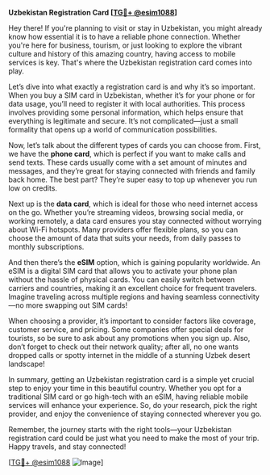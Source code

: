 **Uzbekistan Registration Card [[TG💪+ @esim1088](https://t.me/s/esim1088)]**

Hey there! If you're planning to visit or stay in Uzbekistan, you might already know how essential it is to have a reliable phone connection. Whether you're here for business, tourism, or just looking to explore the vibrant culture and history of this amazing country, having access to mobile services is key. That's where the Uzbekistan registration card comes into play. 

Let’s dive into what exactly a registration card is and why it’s so important. When you buy a SIM card in Uzbekistan, whether it’s for your phone or for data usage, you’ll need to register it with local authorities. This process involves providing some personal information, which helps ensure that everything is legitimate and secure. It’s not complicated—just a small formality that opens up a world of communication possibilities.

Now, let’s talk about the different types of cards you can choose from. First, we have the **phone card**, which is perfect if you want to make calls and send texts. These cards usually come with a set amount of minutes and messages, and they’re great for staying connected with friends and family back home. The best part? They’re super easy to top up whenever you run low on credits.

Next up is the **data card**, which is ideal for those who need internet access on the go. Whether you’re streaming videos, browsing social media, or working remotely, a data card ensures you stay connected without worrying about Wi-Fi hotspots. Many providers offer flexible plans, so you can choose the amount of data that suits your needs, from daily passes to monthly subscriptions.

And then there’s the **eSIM** option, which is gaining popularity worldwide. An eSIM is a digital SIM card that allows you to activate your phone plan without the hassle of physical cards. You can easily switch between carriers and countries, making it an excellent choice for frequent travelers. Imagine traveling across multiple regions and having seamless connectivity—no more swapping out SIM cards!

When choosing a provider, it’s important to consider factors like coverage, customer service, and pricing. Some companies offer special deals for tourists, so be sure to ask about any promotions when you sign up. Also, don’t forget to check out their network quality; after all, no one wants dropped calls or spotty internet in the middle of a stunning Uzbek desert landscape!

In summary, getting an Uzbekistan registration card is a simple yet crucial step to enjoy your time in this beautiful country. Whether you opt for a traditional SIM card or go high-tech with an eSIM, having reliable mobile services will enhance your experience. So, do your research, pick the right provider, and enjoy the convenience of staying connected wherever you go.

Remember, the journey starts with the right tools—your Uzbekistan registration card could be just what you need to make the most of your trip. Happy travels, and stay connected! 

[[TG💪+ @esim1088](https://t.me/s/esim1088) ![Image](https://i.postimg.cc/Y0z9fWf4/image.png)]